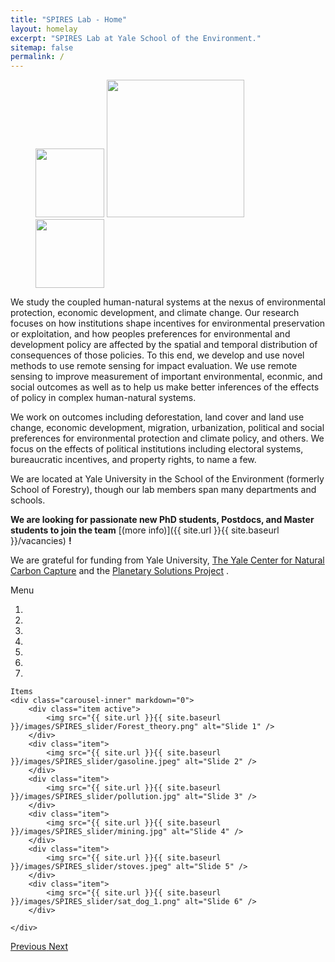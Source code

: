 ```yaml
---
title: "SPIRES Lab - Home"
layout: homelay
excerpt: "SPIRES Lab at Yale School of the Environment."
sitemap: false
permalink: /
---
```

<figure class="fourth">
  <img src="{{ site.url }}{{ site.baseurl }}/images/logopic/YSE_logo.png" style="width: 110px">
  <img src="{{ site.url }}{{ site.baseurl }}/images/logopic/SPIRES_logo.png" style="width: 220px">
  <img src="{{ site.url }}{{ site.baseurl }}/images/logopic/yale.png" style="width: 110px">
<!--   <img src="{{ site.url }}{{ site.baseurl }}/images/logopic/Logo_ERC.jpg" style="width: 110px"> -->
</figure>

We study the coupled human-natural systems at the nexus of environmental protection, economic development, and climate change. Our research focuses on how institutions shape incentives for environmental preservation or exploitation, and how peoples preferences for environmental and development policy are affected by the spatial and temporal distribution of consequences of those policies. To this end, we develop and use novel methods to use remote sensing for impact evaluation. We use remote sensing to improve measurement of important environmental, econmic, and social outcomes as well as to help us make better inferences of the effects of policy in complex human-natural systems.

We work on outcomes including deforestation, land cover and land use change, economic development, migration, urbanization, political and social preferences for environmental protection and climate policy, and others. We focus on the effects of political institutions including electoral systems, bureaucratic incentives, and property rights, to name a few. 

We are located at Yale University in the School of the Environment (formerly School of Forestry), though our lab members span many departments and schools.  

 **We are  looking for passionate new PhD students, Postdocs, and Master students to join the team** [(more info)]({{ site.url }}{{ site.baseurl }}/vacancies) **!**


We are grateful for funding from Yale University, [The Yale Center for Natural Carbon Capture](https://naturalcarboncapture.yale.edu/) and the [Planetary Solutions Project](https://planetarysolutions.yale.edu/) .



<div markdown="0" id="carousel" class="carousel slide" data-ride="carousel" data-interval="4000" data-pause="hover" >
    Menu
    <ol class="carousel-indicators">
        <li data-target="#carousel" data-slide-to="0" class="active"></li>
        <li data-target="#carousel" data-slide-to="1"></li>
        <li data-target="#carousel" data-slide-to="2"></li>
        <li data-target="#carousel" data-slide-to="3"></li>
        <li data-target="#carousel" data-slide-to="4"></li>
        <li data-target="#carousel" data-slide-to="5"></li>
        <li data-target="#carousel" data-slide-to="6"></li>
    </ol>

    Items
    <div class="carousel-inner" markdown="0">
        <div class="item active">
            <img src="{{ site.url }}{{ site.baseurl }}/images/SPIRES_slider/Forest_theory.png" alt="Slide 1" />
        </div>
        <div class="item">
            <img src="{{ site.url }}{{ site.baseurl }}/images/SPIRES_slider/gasoline.jpeg" alt="Slide 2" />
        </div>
        <div class="item">
            <img src="{{ site.url }}{{ site.baseurl }}/images/SPIRES_slider/pollution.jpg" alt="Slide 3" />
        </div>
        <div class="item">
            <img src="{{ site.url }}{{ site.baseurl }}/images/SPIRES_slider/mining.jpg" alt="Slide 4" />
        </div>
        <div class="item">
            <img src="{{ site.url }}{{ site.baseurl }}/images/SPIRES_slider/stoves.jpeg" alt="Slide 5" />
        </div>       
        <div class="item">
            <img src="{{ site.url }}{{ site.baseurl }}/images/SPIRES_slider/sat_dog_1.png" alt="Slide 6" />
        </div>    

    </div>
  <a class="left carousel-control" href="#carousel" role="button" data-slide="prev">
    <span class="glyphicon glyphicon-chevron-left" aria-hidden="true"></span>
    <span class="sr-only">Previous</span>
  </a>
  <a class="right carousel-control" href="#carousel" role="button" data-slide="next">
    <span class="glyphicon glyphicon-chevron-right" aria-hidden="true"></span>
    <span class="sr-only">Next</span>
  </a>
</div>



<!-- <figure class="fourth">
  <img src="{{ site.url }}{{ site.baseurl }}/images/logopic/Logo_Leiden.jpg" style="width: 210px">
  <img src="{{ site.url }}{{ site.baseurl }}/images/logopic/Logo_Nanofront.jpg" style="width: 110px">
  <img src="{{ site.url }}{{ site.baseurl }}/images/logopic/Logo_NWO.jpg" style="width: 120px">
  <img src="{{ site.url }}{{ site.baseurl }}/images/logopic/Logo_ERC.jpg" style="width: 110px">
</figure> -->
